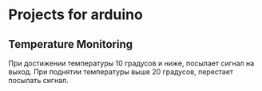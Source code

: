 # Projects for arduino

## Temperature Monitoring
При достижении температуры 10 градусов и ниже, посылает сигнал на выход.
При поднятии температуры выше 20 градусов, перестает посылать сигнал.
